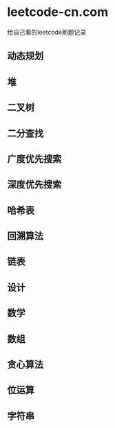 # leetcode-cn.com
给自己看的leetcode刷题记录

## 动态规划

## 堆

## 二叉树

## 二分查找

## 广度优先搜索

## 深度优先搜索

## 哈希表

## 回溯算法

## 链表

## 设计

## 数学

## 数组

## 贪心算法

## 位运算

## 字符串
